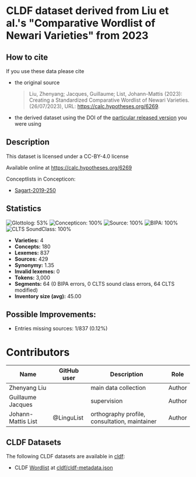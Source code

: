 # CLDF dataset derived from Liu et al.'s "Comparative Wordlist of Newari Varieties" from 2023

## How to cite

If you use these data please cite
- the original source
  > Liu, Zhenyang; Jacques, Guillaume; List, Johann-Mattis (2023): Creating a Standardized Comparative Wordlist of Newari Varieties. (26/07/2023), URL: https://calc.hypotheses.org/6269.
- the derived dataset using the DOI of the [particular released version](../../releases/) you were using

## Description


This dataset is licensed under a CC-BY-4.0 license

Available online at https://calc.hypotheses.org/6269


Conceptlists in Concepticon:
- [Sagart-2019-250](https://concepticon.clld.org/contributions/Sagart-2019-250)
## Statistics


![Glottolog: 53%](https://img.shields.io/badge/Glottolog-53%25-red.svg "Glottolog: 53%")
![Concepticon: 100%](https://img.shields.io/badge/Concepticon-100%25-brightgreen.svg "Concepticon: 100%")
![Source: 100%](https://img.shields.io/badge/Source-100%25-brightgreen.svg "Source: 100%")
![BIPA: 100%](https://img.shields.io/badge/BIPA-100%25-brightgreen.svg "BIPA: 100%")
![CLTS SoundClass: 100%](https://img.shields.io/badge/CLTS%20SoundClass-100%25-brightgreen.svg "CLTS SoundClass: 100%")

- **Varieties:** 4
- **Concepts:** 180
- **Lexemes:** 837
- **Sources:** 429
- **Synonymy:** 1.35
- **Invalid lexemes:** 0
- **Tokens:** 3,000
- **Segments:** 64 (0 BIPA errors, 0 CLTS sound class errors, 64 CLTS modified)
- **Inventory size (avg):** 45.00

## Possible Improvements:



- Entries missing sources: 1/837 (0.12%)

# Contributors

Name | GitHub user | Description | Role |
--- | --- | --- | --- |
Zhenyang Liu | | main data collection | Author 
Guillaume Jacques | | supervision | Author
Johann-Mattis List | @LinguList| orthography profile, consultation, maintainer | Author




## CLDF Datasets

The following CLDF datasets are available in [cldf](cldf):

- CLDF [Wordlist](https://github.com/cldf/cldf/tree/master/modules/Wordlist) at [cldf/cldf-metadata.json](cldf/cldf-metadata.json)